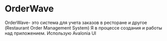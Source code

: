 # OrderWave
OrderWave- это система для учета заказов в ресторане и другое (Restaurant Order Management System)
Я в процессе создания и работы над приложением. Использую Avalonia UI
